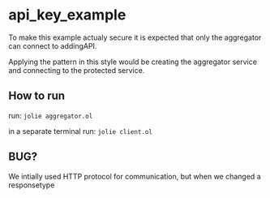 # api_key_example
To make this example actualy secure it is expected that only the aggregator can connect to addingAPI.

Applying the pattern in this style would be creating the aggregator service and connecting to the protected service.
## How to run
run:
`jolie aggregator.ol`

in a separate terminal run: `jolie client.ol`

## BUG?
We intially used HTTP protocol for communication, but when we changed a responsetype 